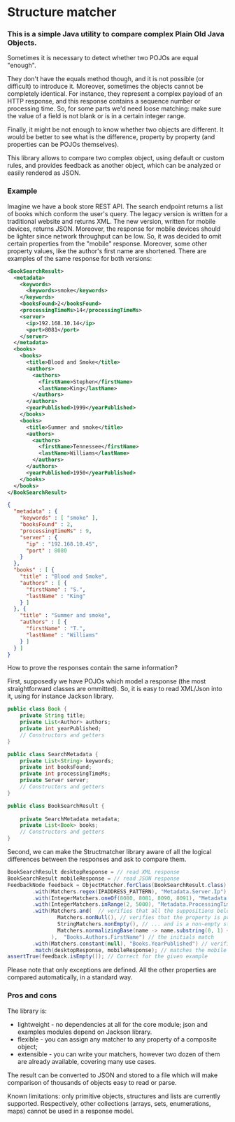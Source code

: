 # Structure matcher

### This is a simple Java utility to compare complex Plain Old Java Objects.

Sometimes it is necessary to detect whether two POJOs are equal "enough".

They don't have the equals method though, and it is not possible (or difficult) to introduce it.
Moreover, sometimes the objects cannot be completely identical. For instance, they represent a complex payload of an HTTP response,
and this response contains a sequence number or processing time. So, for some parts we'd need loose matching: make sure the value
of a field is not blank or is in a certain integer range.

Finally, it might be not enough to know whether two objects are different. It would be better to see what is the difference, property by property (and properties can be POJOs themselves).

This library allows to compare two complex object, using default or custom rules, and provides feedback as another object,
which can be analyzed or easily rendered as JSON.

### Example

Imagine we have a book store REST API. The search endpoint returns a list of books which conform the user's query. 
The legacy version is written for a traditional website and returns XML. The new version, written for mobile devices, returns JSON.
Moreover, the response for mobile devices should be lighter since network throughput can be low.
So, it was decided to omit certain properties from the "mobile" response. Moreover, some other property values, like the author's
first name are shortened. There are examples of the same response for both versions:

```xml
<BookSearchResult>
  <metadata>
    <keywords>
      <keywords>smoke</keywords>
    </keywords>
    <booksFound>2</booksFound>
    <processingTimeMs>14</processingTimeMs>
    <server>
      <ip>192.168.10.14</ip>
      <port>8081</port>
    </server>
  </metadata>
  <books>
    <books>
      <title>Blood and Smoke</title>
      <authors>
        <authors>
          <firstName>Stephen</firstName>
          <lastName>King</lastName>
        </authors>
      </authors>
      <yearPublished>1999</yearPublished>
    </books>
    <books>
      <title>Summer and smoke</title>
      <authors>
        <authors>
          <firstName>Tennessee</firstName>
          <lastName>Williams</lastName>
        </authors>
      </authors>
      <yearPublished>1950</yearPublished>
    </books>
  </books>
</BookSearchResult>
```
```json
{
  "metadata" : {
    "keywords" : [ "smoke" ],
    "booksFound" : 2,
    "processingTimeMs" : 9,
    "server" : {
      "ip" : "192.168.10.45",
      "port" : 8080
    }
  },
  "books" : [ {
    "title" : "Blood and Smoke",
    "authors" : [ {
      "firstName" : "S.",
      "lastName" : "King"
    } ]
  }, {
    "title" : "Summer and smoke",
    "authors" : [ {
      "firstName" : "T.",
      "lastName" : "Williams"
    } ]
  } ]
}
```
How to prove the responses contain the same information?

First, supposedly we have POJOs which model a response (the most straightforward classes are ommitted).
So, it is easy to read XML/Json into it, using for instance Jackson library.
```java
public class Book {
    private String title;
    private List<Author> authors;
    private int yearPublished;
    // Constructors and getters
}

public class SearchMetadata {
    private List<String> keywords;
    private int booksFound;
    private int processingTimeMs;
    private Server server;
    // Constructors and getters
}

public class BookSearchResult {
    
    private SearchMetadata metadata;    
    private List<Book> books;
    // Constructors and getters    
}

```
Second, we can make the Structmatcher library aware of all the logical differences between the responses and ask to compare them.

```java
BookSearchResult desktopResponse = // read XML response
BookSearchResult mobileResponse = // read JSON response
FeedbackNode feedback = ObjectMatcher.forClass(BookSearchResult.class) 
        .with(Matchers.regex(IPADDRESS_PATTERN), "Metadata.Server.Ip")  // verifies that both properties are valid IP addresses
        .with(IntegerMatchers.oneOf(8080, 8081, 8090, 8091), "Metadata.Server.Port") // verifies that the port in the response is one of the values from the list
        .with(IntegerMatchers.inRange(2, 5000), "Metadata.ProcessingTimeMs") // verifies that the processing time is a reasonable number
        .with(Matchers.and(  // verifies that all the suppositions below are correct
        	    Matchers.nonNull(), // verifies that the property is present...
                StringMatchers.nonEmpty(), // ... and is a non-empty string
                Matchers.normalizingBase(name -> name.substring(0, 1) + ".", valuesEqual()) // ...and, provided that the first name is converted to an initial
              ),  "Books.Authors.FirstName") // the initials match
        .with(Matchers.constant(null), "Books.YearPublished") // verifies that the publishing year for a target response is empty
        .match(desktopResponse, mobileResponse); // matches the mobile response against the desktop one.
assertTrue(feedback.isEmpty()); // Correct for the given example
```
Please note that only exceptions are defined. All the other properties are compared automatically, in a standard way. 

### Pros and cons

The library is: 
* lightweight - no dependencies at all for the core module; json and examples modules depend on Jackson library.
* flexible - you can assign any matcher to any property of a composite object;
* extensible - you can write your matchers, however two dozen of them are already available,
covering many use cases.

The result can be converted to JSON and stored to a file which will make comparison of thousands of objects easy to read or parse.

Known limitations: only primitive objects, structures and lists are currently supported. Respectively, other collections (arrays, sets, enumerations, maps) cannot be used in a response model.
